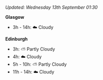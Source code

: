 *Updated: Wednesday 13th September 01:30*

**Glasgow**

* 3h - 14h: :cloud: Cloudy

**Edinburgh**

* 3h: :partly_sunny: Partly Cloudy
* 4h: :cloud: Cloudy
* 5h - 10h: :partly_sunny: Partly Cloudy
* 11h - 14h: :cloud: Cloudy
